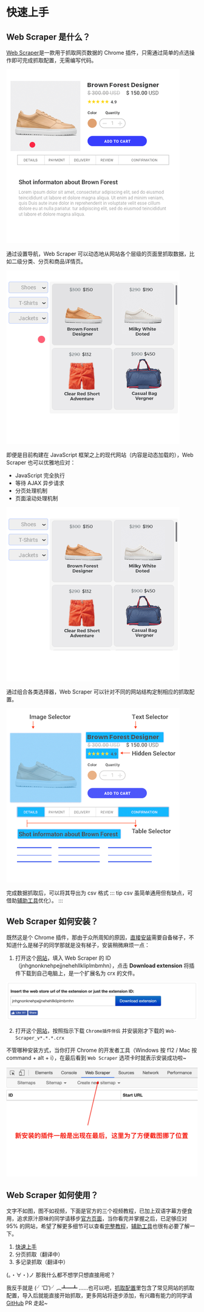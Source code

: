 # 快速上手
## Web Scraper 是什么？
[Web Scraper](https://www.webscraper.io/)是一款用于抓取网页数据的 Chrome 插件，只需通过简单的点选操作即可完成抓取配置，无需编写代码。

![Point and click interface](./interface.gif)

通过设置导航，Web Scraper 可以动态地从网站各个层级的页面里抓取数据，比如二级分类、分页和商品详情页。

![Extract data from dynamic web sites](./dynamic.gif)

即便是目前构建在 JavaScript 框架之上的现代网站（内容是动态加载的），Web Scraper 也可以优雅地应对：
- JavaScript 完全执行
- 等待 AJAX 异步请求
- 分页处理机制
- 页面滚动处理机制

![Built for the modern web](./more.gif)

通过组合各类选择器，Web Scraper 可以针对不同的网站结构定制相应的抓取配置。

![Modular selector system](./selector.png)

完成数据抓取后，可以将其导出为 csv 格式
::: tip
csv 虽简单通用但有缺点，可借助[辅助工具](/tool/)优化）。
:::

## Web Scraper 如何安装？
既然这是个 Chrome 插件，那由于众所周知的原因，[直接安装](https://chrome.google.com/webstore/detail/web-scraper/jnhgnonknehpejjnehehllkliplmbmhn?hl=en)需要自备梯子，不知道什么是梯子的同学那就是没有梯子，安装稍微麻烦一点：
1. 打开这个[网站](https://chrome-extension-downloader.com/)，填入 Web Scraper 的 ID（jnhgnonknehpejjnehehllkliplmbmhn），点击 **Download extension** 将插件下载到自己电脑上，是一个扩展名为 crx 的文件。

![Download extension](./crx.png)

2. 打开这个[网站](http://www.webappbus.com/)，按照指示下载 `Chrome插件伴侣` 并安装刚才下载的 `Web-Scraper_v*.*.*.crx`

不管哪种安装方式，当你打开 Chrome 的开发者工具（Windows 按 f12 / Mac 按 command + alt + i），在最后看到 `Web Scraper` 选项卡时就表示安装成功啦~

![Dev Tool Tab](./devtool.png)

## Web Scraper 如何使用？
文字不如图，图不如视频，下面是官方的三个视频教程，已加上双语字幕方便食用，追求原汁原味的同学请移步[官方页面](https://www.webscraper.io/tutorials)，当你看完并掌握之后，已足够应对 95% 的网站，希望了解更多细节可以查看[完整教程](/tutorial/)，[辅助工具](/tool/)也很有必要了解一下。

1. [快速上手](https://www.bilibili.com/video/av55260570/)
2. 分页抓取（翻译中）
3. 多记录抓取（翻译中）

(。・∀・)ノ 那我什么都不想学只想直接用呢？

我反手就是 (╯‵□′)╯︵┻━┻ ……也可以吧，[抓取配置](/sitemap/)里包含了常见网站的抓取配置，导入后就能直接开始抓取，更多网站将逐步添加，有兴趣有能力的同学请 [GitHub](https://github.com/onedayl/wst) PR 走起~